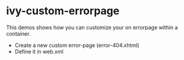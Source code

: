 # ivy-custom-errorpage

This demos shows how you can customize your on errorpage within a container.
 - Create a new custom error-page (error-404.xhtml)
 - Define it in web.xml
